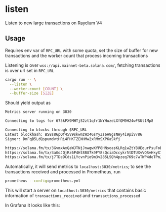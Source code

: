 # listen

Listen to new large transactions on Raydium V4

## Usage

Requires env var of `RPC_URL` with some quota, set the size of buffer for new
transactions and the worker count that process incoming transactions

Listening is over `wss://api.mainnet-beta.solana.com/`, fetching transactions
is over url set in `RPC_URL`

```sh
cargo run -- \
  --listen \
  --worker-count [COUNT] \
  --buffer-size [SIZE]
```

Should yield output as

```txt
Metrics server running on 3030

Connecting to logs for 675kPX9MHTjS2zt1qfr1NYHuzeLXfQM9H24wFSUt1Mp8

Connecting to blocks through $RPC_URL
Latest blockhash: BS8s86pQf45V9skwmzWz4GsYyZs6A8gsNWy4i9piV786
Signer: DmFqB5LdQspumdvtHRi4PHKTZENHMw2xRMmSXP6aSkfj

https://solana.fm/tx/3GvmxAxQaWJTNjJnwgwXfP8HNsoasKLRq1wZtYBUEqurPsuFoBUiuV2nfWFKWpvhN2Tt5zVic9fBangFrV2TzSyk: 10.730849095 SOL
https://solana.fm/tx/4aGoJQjRz6P4Ht8BU7k9FY8sQciaDccykr5tDTUXvVQSvHkyX18c9m8RM7LmDd8icmNA4kQyunuDJcQpH36PwMDH: 77.293938152 SOL
https://solana.fm/tx/j7TDeDCds1LYcvnPio9m3v285LSQh4pzeq7K9c7wTWP4deTPnJ7ojTTsuvuKyn3Q74Y23hbrTpyv95Am2RtZHs3: 77.681362228 SOL
```

Automatically, it will send metrics to `localhost:3030/metrics`; to see the
transactions received and processed in Prometheus, run

```sh
prometheus --config=prometheus.yml
```

This will start a server on `localhost:3030/metrics` that contains basic
information of `transactions_received` and `transactions_processed`

In Grafana it looks like this:
